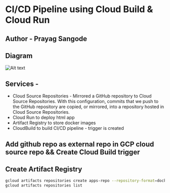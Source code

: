 # CI/CD Pipeline using Cloud Build & Cloud Run
## Author - Prayag Sangode

## Diagram

<img src="https://github.com/prayag-sangode/cloudbuild-cloudrun-html-app/blob/main/cloud-build-cloud-run.PNG" alt="Alt text" title="CI/CD Pipeline using Cloud Build & Cloud Run">

## Services -

- Cloud Source Repositories - Mirrored a GitHub repository to Cloud Source Repositories. With this configuration, commits that we push to the GitHub repository are copied, or mirrored, into a repository hosted in Cloud Source Repositories. 
- Cloud Run to deploy html app
- Artifact Registry to store docker images
- CloudBuild to build CI/CD pipeline - trigger is created

## Add github repo as external repo in GCP cloud source repo && Create Cloud Build trigger

## Create Artifact Registry
```sh
gcloud artifacts repositories create apps-repo --repository-format=docker --location=asia-south1-b --description="Docker repository for html app"
gcloud artifacts repositories list
```
